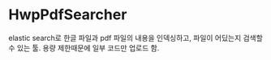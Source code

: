 # HwpPdfSearcher
elastic search로 한글 파일과 pdf 파일의 내용을 인덱싱하고, 파일이 어딨는지 검색할 수 있는 툴.
용량 제한때문에 일부 코드만 업로드 함.
